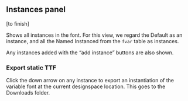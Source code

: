 ## Instances panel

[to finish]

Shows all instances in the font. For this view, we regard the Default as an instance, and all the Named Instanced from the `fvar` table as instances.

Any instances added with the “add instance” buttons are also shown.

### Export static TTF
Click the down arrow on any instance to export an instantiation of the variable font at the current designspace location. This goes to the Downloads folder.

